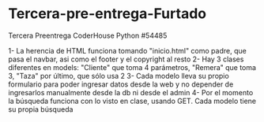 # Tercera-pre-entrega-Furtado
Tercera Preentrega CoderHouse Python #54485

1- La herencia de HTML funciona tomando "inicio.html" como padre, que pasa el navbar, asi como el footer y el copyright al resto
2- Hay 3 clases diferentes en models:
"Cliente" que toma 4 parámetros,
"Remera" que toma 3,
"Taza" por último, que sólo usa 2
3- Cada modelo lleva su propio formulario para poder ingresar datos desde la web y no depender de ingresarlos manualmente desde la db ni desde el admin
4- Por el momento la búsqueda funciona con lo visto en clase, usando GET. Cada modelo tiene su propia búsqueda

